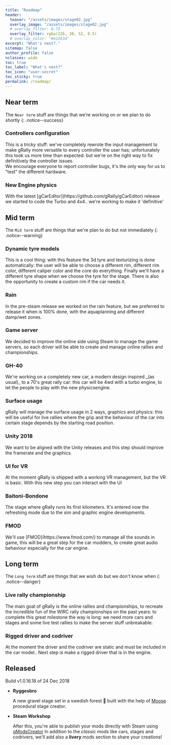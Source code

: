 ```yaml
---
title: "Roadmap"
header:
  teaser: "/assets/images/stage02.jpg"
  overlay_image: "/assets/images/stage02.jpg"
  # overlay_filter: 0.75
  overlay_filter: rgba(226, 38, 52, 0.5)
  # overlay_color: "#e22634"
excerpt: "What's next?."
sitemap: false
author_profile: false
nclasses: wide
toc: true
toc_label: "What's next?"
toc_icon: "user-secret"
toc_sticky: true
permalink: /roadmap/
---
```

## Near term
The `Near term` stuff are things that we're working on or we plan to do shortly
{: .notice--success}

### Controllers configuration
<div id="container85" class="gRally-progress"></div>
This is a tricky stuff: we've completely rewrote the input management to make gRally more versatile to
every controller the user has;
unfortunately this took us more time than expected: but we're on the right way to fix definitively
the controller issues. <br>We encourage everyone to report controller bugs, it's the only way for us to "test" the different hardware.

### New Engine physics
<div id="container75" class="gRally-progress"></div>
With the latest [gCarEditor](https://github.com/gRally/gCarEditor) release we started to code the Turbo and 4x4.. we're working to make it 'definitive'



## Mid term
The `Mid term` stuff are things that we're plan to do but not immediately
{: .notice--warning}

### Dynamic tyre models
<div id="container70" class="gRally-progress"></div>
This is a cool thing: with this feature the 3d tyre and texturizing is done automatically: the user will be
able to choose a different rim, different rim color, different caliper color and the core do everything.
Finally we'll have a different tyre shape when we choose the tyre for the stage.
There is also the opportunity to create a custom rim if the car needs it.

### Rain
<div id="container65" class="gRally-progress"></div>
In the pre-steam release we worked on the rain feature, but we preferred to release it when is 100% done, 
with the aquaplanning and different damp/wet zones.

### Game server
<div id="container60" class="gRally-progress"></div>
We decided to improve the online side using Steam to manage the game servers, so each driver will be
able to create and manage online rallies and championships.

### GH-40
<div id="container55" class="gRally-progress"></div>
We're working on a completely new car, a modern design inspired _(as usual)_ to a 70's great rally car: this car will be 4wd with a turbo engine, to let the people to play with the new physicsengine.

### Surface usage
<div id="container50" class="gRally-progress"></div>
gRally will manage the surface usage in 2 ways, graphics and physics: this will be useful for live rallies
where the grip and the behaviour of the car into certain stage depends by the starting road position.

### Unity 2018
<div id="container45" class="gRally-progress"></div>
We want to be aligned with the Unity releases and this step should improve the framerate and the graphics.

### UI for VR
<div id="container35" class="gRally-progress"></div>
At the moment gRally is shipped with a working VR management, but the VR is basic.
With this new step you can interact with the UI

### Baitoni-Bondone
<div id="container30" class="gRally-progress"></div>
The stage where gRally runs its first kilometers. It's entered now the refreshing mode due to the sim and graphic engine developments.

### FMOD
<div id="container20" class="gRally-progress"></div>
We'll use [FMOD](https://www.fmod.com/) to manage all the sounds in game, this will be a great step for the
car modders, to create great audio behaviour especially for the car engine.



## Long term
The `Long term` stuff are things that we wish do but we don't know when
{: .notice--danger}

### Live rally championship
<div id="container15" class="gRally-progress"></div>
The main goal of gRally is the online rallies and championships, to recreate the incredible fun of the
WIRC rally championships on the past years: to complete this great milestone the way is long: we need
more cars and stages and some live test rallies to make the server stuff unbreakable.

### Rigged driver and codriver
<div id="container10" class="gRally-progress"></div>
At the moment the driver and the codriver are static and must be included in the car model..
Next step is make a rigged driver that is in the engine.



## Released

Build v1.0.16.18 of 24 Dec 2018

- **Ryggesbro**

  A new gravel stage set in a swedish forest :evergreen_tree: built with the help of [Moose](https://holymooses.com/PRL/blog.php) procedural stage creator.

- **Steam Workshop**

  After this, you're able to publish your mods directly with Steam using [gModsCreator](https://github.com/gRally/dev/wiki/Mods#mods-creation)
  In addition to the _classic_ mods like cars, stages and codrivers, we'll add also a **livery** mods section to share your creations!

